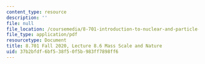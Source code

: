 ```yaml
---
content_type: resource
description: ''
file: null
file_location: /coursemedia/8-701-introduction-to-nuclear-and-particle-physics-fall-2020/37b2bfdf6bf538f50f5b983ff7898ff6_MIT8_701f20_lec8.6.pdf
file_type: application/pdf
resourcetype: Document
title: 8.701 Fall 2020, Lecture 8.6 Mass Scale and Nature
uid: 37b2bfdf-6bf5-38f5-0f5b-983ff7898ff6
---
```

